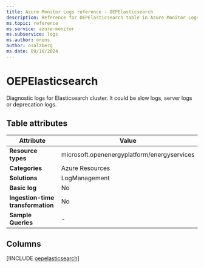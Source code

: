 ```yaml
---
title: Azure Monitor Logs reference - OEPElasticsearch
description: Reference for OEPElasticsearch table in Azure Monitor Logs.
ms.topic: reference
ms.service: azure-monitor
ms.subservice: logs
ms.author: orens
author: osalzberg
ms.date: 09/16/2024
---
```


# OEPElasticsearch

Diagnostic logs for Elasticsearch cluster. It could be slow logs, server logs or deprecation logs.


## Table attributes

|Attribute|Value|
|---|---|
|**Resource types**|microsoft.openenergyplatform/energyservices|
|**Categories**|Azure Resources|
|**Solutions**| LogManagement|
|**Basic log**|No|
|**Ingestion-time transformation**|No|
|**Sample Queries**|-|



## Columns
  
[!INCLUDE [oepelasticsearch](~/reusable-content/ce-skilling/azure/includes/azure-monitor/reference/tables/oepelasticsearch-include.md)]
